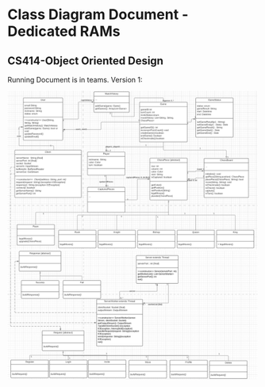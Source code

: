 # Class Diagram Document - Dedicated RAMs
## CS414-Object Oriented Design
 
Running Document is in teams.
Version 1:

![](Class_Diagram_Images/ClassDiagramsLine1.PNG)
![](Class_Diagram_Images/ClassDiagramsLine2.PNG)
